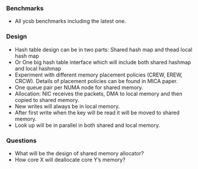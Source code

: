 ### Benchmarks ###

* All ycsb benchmarks including the latest one.

### Design ###

* Hash table design can be in two parts: Shared hash map and thead local hash map
* Or One big hash table interface which will include both shared hashmap and local hashmap
* Experiment  with different memory placement policies (CREW, EREW, CRCW).
Details of placement policies can be found in MICA paper.
* One queue pair per NUMA node for shared memory.
* Allocation: NIC receives the packets, DMA to local memory and then copied to shared memory.
* New writes will always be in local memory.
* After first write when the key will be read it will be moved to shared memory.
* Look up will be in parallel in both shared and local memory.

### Questions ###
* What will be the design of shared memory allocator?
* How core X will deallocate core Y’s memory?

